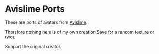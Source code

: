 # Avislime Ports
These are ports of avatars from [Avislime](https://avislime.gumroad.com/).

Therefore nothing here is of my own creation(Save for a random texture or two).

Support the original creator.

